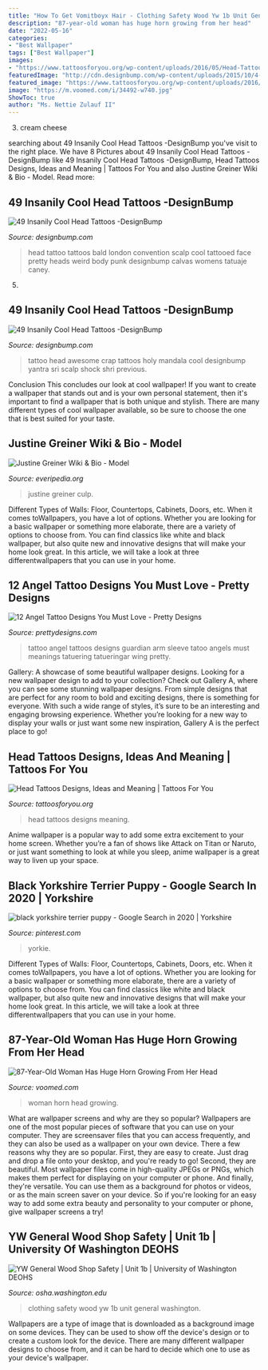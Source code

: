 ```yaml
---
title: "How To Get Vomitboyx Hair - Clothing Safety Wood Yw 1b Unit General Washington"
description: "87-year-old woman has huge horn growing from her head"
date: "2022-05-16"
categories:
- "Best Wallpaper"
tags: ["Best Wallpaper"]
images:
- "https://www.tattoosforyou.org/wp-content/uploads/2016/05/Head-Tattoos.jpg"
featuredImage: "http://cdn.designbump.com/wp-content/uploads/2015/10/4-tattoo-on-the-head.jpg"
featured_image: "https://www.tattoosforyou.org/wp-content/uploads/2016/05/Head-Tattoos.jpg"
image: "https://m.voomed.com/i/34492-w740.jpg"
ShowToc: true
author: "Ms. Nettie Zulauf II"
---
```



3. cream cheese 

	

		
searching about 49 Insanily Cool Head Tattoos -DesignBump you've visit to the right place. We have 8 Pictures about 49 Insanily Cool Head Tattoos -DesignBump like 49 Insanily Cool Head Tattoos -DesignBump, Head Tattoos Designs, Ideas and Meaning | Tattoos For You and also Justine Greiner Wiki &amp; Bio - Model. Read more:
		
    
## 49 Insanily Cool Head Tattoos -DesignBump

<img loading=lazy src="http://cdn.designbump.com/wp-content/uploads/2015/10/4-tattoo-on-the-head.jpg" onerror="this.onerror=null;this.src='https://tse2.mm.bing.net/th?id=OIP.CzLTIXZ5moZ7Apy0pGmKGwHaLH&amp;pid=15.1';" alt="49 Insanily Cool Head Tattoos -DesignBump">

_Source: designbump.com_

>head tattoo tattoos bald london convention scalp cool tattooed face pretty heads weird body punk designbump calvas womens tatuaje caney. 

	

5.

    
## 49 Insanily Cool Head Tattoos -DesignBump

<img loading=lazy src="http://cdn.designbump.com/wp-content/uploads/2015/10/14-Head-tattoo-Mandala.jpg" onerror="this.onerror=null;this.src='https://tse4.mm.bing.net/th?id=OIP.lTdwp86DaKAFIPcDPOhJlQHaJ7&amp;pid=15.1';" alt="49 Insanily Cool Head Tattoos -DesignBump">

_Source: designbump.com_

>tattoo head awesome crap tattoos holy mandala cool designbump yantra sri scalp shock shri previous. 

	

Conclusion
This concludes our look at cool wallpaper! If you want to create a wallpaper that stands out and is your own personal statement, then it's important to find a wallpaper that is both unique and stylish. There are many different types of cool wallpaper available, so be sure to choose the one that is best suited for your taste.

    
## Justine Greiner Wiki &amp; Bio - Model

<img loading=lazy src="https://everipedia-storage.s3.amazonaws.com/ProfilePicture/en/justine-greiner/justine-greiner__thumb.jpeg" onerror="this.onerror=null;this.src='https://tse4.mm.bing.net/th?id=OIP.FsI6JDRsEvMI4LiTQ7qYEQAAAA&amp;pid=15.1';" alt="Justine Greiner Wiki &amp; Bio - Model">

_Source: everipedia.org_

>justine greiner culp. 

	

Different Types of Walls: Floor, Countertops, Cabinets, Doors, etc.
When it comes toWallpapers, you have a lot of options. Whether you are looking for a basic wallpaper or something more elaborate, there are a variety of options to choose from. You can find classics like white and black wallpaper, but also quite new and innovative designs that will make your home look great. In this article, we will take a look at three differentwallpapers that you can use in your home.

    
## 12 Angel Tattoo Designs You Must Love - Pretty Designs

<img loading=lazy src="http://www.prettydesigns.com/wp-content/uploads/2014/10/Angel-on-the-Arm.jpg" onerror="this.onerror=null;this.src='https://tse3.mm.bing.net/th?id=OIP.mWBwf8p4k6FRRCDYsEuHOgHaLG&amp;pid=15.1';" alt="12 Angel Tattoo Designs You Must Love - Pretty Designs">

_Source: prettydesigns.com_

>tattoo angel tattoos designs guardian arm sleeve tatoo angels must meanings tatuering tatueringar wing pretty. 

	

Gallery: A showcase of some beautiful wallpaper designs.
Looking for a new wallpaper design to add to your collection? Check out Gallery A, where you can see some stunning wallpaper designs. From simple designs that are perfect for any room to bold and exciting designs, there is something for everyone. With such a wide range of styles, it’s sure to be an interesting and engaging browsing experience. Whether you’re looking for a new way to display your walls or just want some new inspiration, Gallery A is the perfect place to go!





	
	
    
## Head Tattoos Designs, Ideas And Meaning | Tattoos For You

<img loading=lazy src="https://www.tattoosforyou.org/wp-content/uploads/2016/05/Head-Tattoos.jpg" onerror="this.onerror=null;this.src='https://tse3.mm.bing.net/th?id=OIP.1-fnfHRID0z5mrx7jW4JYwHaLH&amp;pid=15.1';" alt="Head Tattoos Designs, Ideas and Meaning | Tattoos For You">

_Source: tattoosforyou.org_

>head tattoos designs meaning. 

	

Anime wallpaper is a popular way to add some extra excitement to your home screen. Whether you’re a fan of shows like Attack on Titan or Naruto, or just want something to look at while you sleep, anime wallpaper is a great way to liven up your space.

    
## Black Yorkshire Terrier Puppy - Google Search In 2020 | Yorkshire

<img loading=lazy src="https://i.pinimg.com/736x/15/20/a6/1520a636da7ba619f450205b032f79ed.jpg" onerror="this.onerror=null;this.src='https://tse4.mm.bing.net/th?id=OIP.LLdiENE2WsRVK0jhT4G8QgHaK1&amp;pid=15.1';" alt="black yorkshire terrier puppy - Google Search in 2020 | Yorkshire">

_Source: pinterest.com_

>yorkie. 

	

Different Types of Walls: Floor, Countertops, Cabinets, Doors, etc.
When it comes toWallpapers, you have a lot of options. Whether you are looking for a basic wallpaper or something more elaborate, there are a variety of options to choose from. You can find classics like white and black wallpaper, but also quite new and innovative designs that will make your home look great. In this article, we will take a look at three differentwallpapers that you can use in your home.

    
## 87-Year-Old Woman Has Huge Horn Growing From Her Head

<img loading=lazy src="https://m.voomed.com/i/34492-w740.jpg" onerror="this.onerror=null;this.src='https://tse1.mm.bing.net/th?id=OIP.pStWtTabGKZwvHrp6ujOZgHaDt&amp;pid=15.1';" alt="87-Year-Old Woman Has Huge Horn Growing From Her Head">

_Source: voomed.com_

>woman horn head growing. 

	

What are wallpaper screens and why are they so popular?
Wallpapers are one of the most popular pieces of software that you can use on your computer. They are screensaver files that you can access frequently, and they can also be used as a wallpaper on your own device. There a few reasons why they are so popular. First, they are easy to create. Just drag and drop a file onto your desktop, and you're ready to go! Second, they are beautiful. Most wallpaper files come in high-quality JPEGs or PNGs, which makes them perfect for displaying on your computer or phone. And finally, they're versatile. You can use them as a background for photos or videos, or as the main screen saver on your device. So if you're looking for an easy way to add some extra beauty and personality to your computer or phone, give wallpaper screens a try!

    
## YW General Wood Shop Safety | Unit 1b | University Of Washington DEOHS

<img loading=lazy src="https://osha.washington.edu/sites/default/files/documents/clothing_safety2.jpg" onerror="this.onerror=null;this.src='https://tse2.mm.bing.net/th?id=OIP.vRWjVz_F-o__Al6IX7r7AQAAAA&amp;pid=15.1';" alt="YW General Wood Shop Safety | Unit 1b | University of Washington DEOHS">

_Source: osha.washington.edu_

>clothing safety wood yw 1b unit general washington. 

	

Wallpapers are a type of image that is downloaded as a background image on some devices. They can be used to show off the device's design or to create a custom look for the device. There are many different wallpaper designs to choose from, and it can be hard to decide which one to use as your device's wallpaper.


